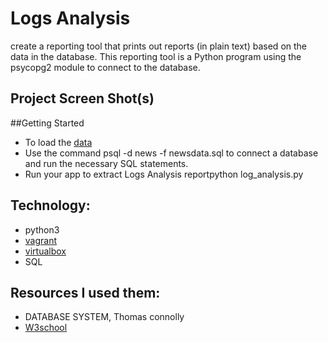 # Logs Analysis
create a reporting tool that prints out reports (in plain text) based on the data in the database. This reporting tool is a Python program using the psycopg2 module to connect to the database.

## Project Screen Shot(s)


##Getting Started
- To load the [data](https://d17h27t6h515a5.cloudfront.net/topher/2016/August/57b5f748_newsdata/newsdata.zip)
- Use the command psql -d news -f newsdata.sql to connect a database and run the necessary SQL statements.
- Run your app to extract Logs Analysis reportpython log_analysis.py


## Technology:
- python3
- [vagrant](https://www.vagrantup.com/)
- [virtualbox](https://www.virtualbox.org/wiki/Download_Old_Builds_5_1)
- SQL


## Resources I used them:
- DATABASE SYSTEM, Thomas connolly
- [W3school](https://www.w3schools.com/)

